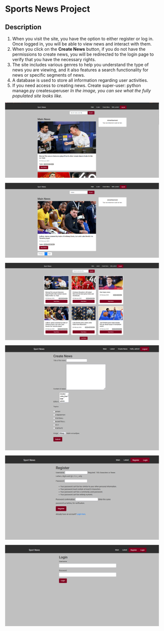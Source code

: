 # Sports News Project

## Description

1. When you visit the site, you have the option to either register or log in. Once logged in, you will be able to view news and interact with them.
2. When you click on the **Create News** button, if you do not have the permissions to create news, you will be redirected to the login page to verify that you have the necessary rights.
3. The site includes various genres to help you understand the type of news you are viewing, and it also features a search functionality for news or specific segments of news.
4. A database is used to store all information regarding user activities.
5.  If you need access to creating news. Create super-user:
    python manage.py createsuperuser
*In the image, you can see what the fully populated site looks like.*

    

![img.png](img.png)

![img_1.png](img_1.png)

![img_2.png](img_2.png)

![img_3.png](img_3.png)

![img_4.png](img_4.png)

![img_5.png](img_5.png)